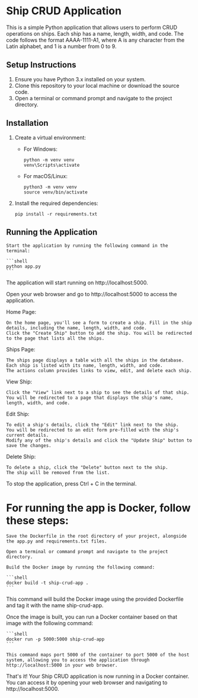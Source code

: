 # Ship CRUD Application

This is a simple Python application that allows users to perform CRUD operations on ships. Each ship has a name, length, width, and code. The code follows the format AAAA-1111-A1, where A is any character from the Latin alphabet, and 1 is a number from 0 to 9.

## Setup Instructions

1. Ensure you have Python 3.x installed on your system.
2. Clone this repository to your local machine or download the source code.
3. Open a terminal or command prompt and navigate to the project directory.

## Installation

1. Create a virtual environment:
   - For Windows:
     ```shell
     python -m venv venv
     venv\Scripts\activate
     ```
   - For macOS/Linux:
     ```shell
     python3 -m venv venv
     source venv/bin/activate
     ```

2. Install the required dependencies:
   ```shell
   pip install -r requirements.txt
   ```

## Running the Application

    Start the application by running the following command in the terminal:

    ```shell
    python app.py
    ```

The application will start running on http://localhost:5000.

Open your web browser and go to http://localhost:5000 to access the application.

Home Page:

    On the home page, you'll see a form to create a ship. Fill in the ship details, including the name, length, width, and code.
    Click the "Create Ship" button to add the ship. You will be redirected to the page that lists all the ships.

Ships Page:

    The ships page displays a table with all the ships in the database.
    Each ship is listed with its name, length, width, and code.
    The actions column provides links to view, edit, and delete each ship.

View Ship:

    Click the "View" link next to a ship to see the details of that ship.
    You will be redirected to a page that displays the ship's name, length, width, and code.

Edit Ship:

    To edit a ship's details, click the "Edit" link next to the ship.
    You will be redirected to an edit form pre-filled with the ship's current details.
    Modify any of the ship's details and click the "Update Ship" button to save the changes.

Delete Ship:

    To delete a ship, click the "Delete" button next to the ship.
    The ship will be removed from the list.

To stop the application, press Ctrl + C in the terminal.

# For running the app is  Docker, follow these steps:

    Save the Dockerfile in the root directory of your project, alongside the app.py and requirements.txt files.

    Open a terminal or command prompt and navigate to the project directory.

    Build the Docker image by running the following command:

    ```shell
    docker build -t ship-crud-app .
    ```

This command will build the Docker image using the provided Dockerfile and tag it with the name ship-crud-app.

Once the image is built, you can run a Docker container based on that image with the following command:

    ```shell
    docker run -p 5000:5000 ship-crud-app
    ```

    This command maps port 5000 of the container to port 5000 of the host system, allowing you to access the application through http://localhost:5000 in your web browser.

That's it! Your Ship CRUD application is now running in a Docker container. You can access it by opening your web browser and navigating to http://localhost:5000.